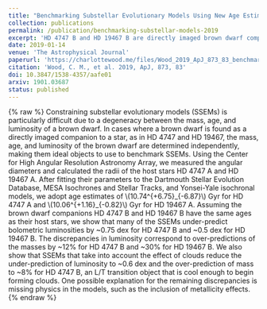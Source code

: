 ```yaml
---
title: "Benchmarking Substellar Evolutionary Models Using New Age Estimates for HD 4747 B and HD 19467 B"
collection: publications
permalink: /publication/benchmarking-substellar-models-2019
excerpt: 'HD 4747 B and HD 19467 B are directly imaged brown dwarf companions to Sun-like stars. We measure the radii of the host stars to constrain age estimates for these systems using stellar isochrone models. Assuming the brown dwarfs have the same ages as their host stars, we compare various properties of the brown dwarfs to the predicted properties from several substellar evolutionary models.'
date: 2019-01-14
venue: 'The Astrophysical Journal'
paperurl: 'https://charlottewood.me/files/Wood_2019_ApJ_873_83_benchmarkbds.pdf'
citation: 'Wood, C. M., et al. 2019, ApJ, 873, 83'
doi: 10.3847/1538-4357/aafe01
arxiv: 1901.03687
status: published
---
```

{% raw %}
Constraining substellar evolutionary models (SSEMs) is particularly difficult due to a degeneracy between the mass, age, and luminosity of a brown dwarf. In cases where a brown dwarf is found as a directly imaged companion to a star, as in HD 4747 and HD 19467, the mass, age, and luminosity of the brown dwarf are determined independently, making them ideal objects to use to benchmark SSEMs.
Using the Center for High Angular Resolution Astronomy Array, we measured the angular diameters and calculated the radii of the host stars HD 4747 A and HD 19467 A. After fitting their parameters to the Dartmouth Stellar Evolution Database, MESA Isochrones and Stellar Tracks, and Yonsei-Yale isochronal models, we adopt age estimates of \\(10.74^{+6.75}\_{-6.87}\\) Gyr for HD 4747 A and \\(10.06^{+1.16}\_{-0.82}\\) Gyr for HD 19467 A.
Assuming the brown dwarf companions HD 4747 B and HD 19467 B have the same ages as their host stars, we show that many of the SSEMs under-predict bolometric luminosities by ~0.75 dex for HD 4747 B and ~0.5 dex for HD 19467 B. The discrepancies in luminosity correspond to over-predictions of the masses by ~12% for HD 4747 B and ~30% for HD 19467 B. We also show that SSEMs that take into account the effect of clouds reduce the under-prediction of luminosity to ~0.6 dex and the over-prediction of mass to ~8% for HD 4747 B, an L/T transition object that is cool enough to begin forming clouds. One possible explanation for the remaining discrepancies is missing physics in the models, such as the inclusion of metallicity effects.
{% endraw %}
